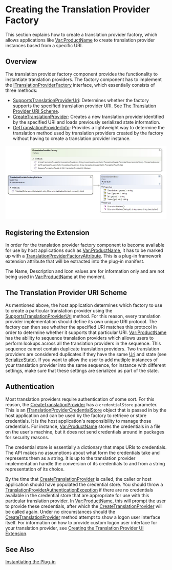 Creating the Translation Provider Factory
======
This section explains how to create a translation provider factory, which allows applications like <Var:ProductName> to create translation provider instances based from a specific URI.

Overview
-----
The translation provider factory component provides the functionality to instantiate translation providers. The factory component has to implement the [ITranslationProviderFactory](../../api/translationmemory/Sdl.LanguagePlatform.TranslationMemoryApi.ITranslationProviderFactory.yml) interface, which essentially consists of three methods:

* [SupportsTranslationProviderUri](../../api/translationmemory/Sdl.LanguagePlatform.TranslationMemoryApi.ITranslationProviderFactory.yml#Sdl_LanguagePlatform_TranslationMemoryApi_ITranslationProviderFactory_SupportsTranslationProviderUri_System_Uri_): Determines whether the factory supports the specified translation provider URI. See [The Translation Provider URI Scheme](#the-translation-provider-uri-scheme).
* [CreateTranslationProvider](../../api/translationmemory/Sdl.LanguagePlatform.TranslationMemoryApi.ITranslationProviderFactory.yml#Sdl_LanguagePlatform_TranslationMemoryApi_ITranslationProviderFactory_CreateTranslationProvider_System_Uri_System_String_Sdl_LanguagePlatform_TranslationMemoryApi_ITranslationProviderCredentialStore_): Creates a new translation provider identified by the specified URI and loads previously serialized state information.
* [GetTranslationProviderInfo](../../api/translationmemory/Sdl.LanguagePlatform.TranslationMemoryApi.ITranslationProviderFactory.yml#Sdl_LanguagePlatform_TranslationMemoryApi_ITranslationProviderFactory_GetTranslationProviderInfo_System_Uri_System_String_): Provides a lightweight way to determine the translation method used by translation providers created by the factory without having to create a translation provider instance.

<img style="display:block; " src="images/cd-TranslationProviderFactory.jpg"/>

Registering the Extension
-----
In order for the translation provider factory component to become available for use by host applications such as <Var:ProductName>, it has to be marked up with a [TranslationProviderFactoryAttribute](../../api/translationmemory/Sdl.LanguagePlatform.TranslationMemoryApi.TranslationProviderFactoryAttribute.yml). This is a plug-in framework extension attribute that will be extracted into the plug-in manifest.

The Name, Description and Icon values are for information only and are not being used in  <Var:ProductName> at the moment.

The Translation Provider URI Scheme
-----
As mentioned above, the host application determines which factory to use to create a particular translation provider using the [SupportsTranslationProviderUri](../../api/translationmemory/Sdl.LanguagePlatform.TranslationMemoryApi.ITranslationProviderFactory.yml#Sdl_LanguagePlatform_TranslationMemoryApi_ITranslationProviderFactory_SupportsTranslationProviderUri_System_Uri_) method. For this reason, every translation provider implementation should define its own unique URI protocol. The factory can then see whether the specified URI matches this protocol in order to determine whether it supports that particular URI.
<Var:ProductName> has the ability to sequence translation providers which allows users to perform lookups across all the translation providers in the sequence. This sequence cannot contain duplicate translation providers. Two translation providers are considered duplicates if they have the same [Uri](../../api/translationmemory/Sdl.LanguagePlatform.TranslationMemoryApi.ITranslationProvider.yml#Sdl_LanguagePlatform_TranslationMemoryApi_ITranslationProvider_Uri) and state (see [SerializeState](../../api/translationmemory/Sdl.LanguagePlatform.TranslationMemoryApi.ITranslationProvider.yml#Sdl_LanguagePlatform_TranslationMemoryApi_ITranslationProvider_SerializeState)). If you want to allow the user to add mutliple instances of your translation provider into the same sequence, for instance with different settings, make sure that these settings are serialized as part of the state.

Authentication
----
Most translation providers require authentication of some sort. For this reason, the [CreateTranslationProvider](../../api/translationmemory/Sdl.LanguagePlatform.TranslationMemoryApi.ITranslationProviderFactory.yml#Sdl_LanguagePlatform_TranslationMemoryApi_ITranslationProviderFactory_CreateTranslationProvider_System_Uri_System_String_Sdl_LanguagePlatform_TranslationMemoryApi_ITranslationProviderCredentialStore_) has a `credentialStore` parameter. This is an [ITranslationProviderCredentialStore](../../api/translationmemory/Sdl.LanguagePlatform.TranslationMemoryApi.ITranslationProviderCredentialStore.yml) object that is passed in by the host application and can be used by the factory to retrieve or store credentials. It is the host application's responsibility to manage those credentials. For instance, <Var:ProductName> stores the credentials in a file on the user's machine, but it does not send credentials around in packages for security reasons.

The credential store is essentially a dictionary that maps URIs to credentials. The API makes no assumptions about what form the credentials take and represents them as a string. It is up to the translation provider implementation handle the conversion of its credentials to and from a string representation of its choice.

By the time that [CreateTranslationProvider](../../api/translationmemory/Sdl.LanguagePlatform.TranslationMemoryApi.ITranslationProviderFactory.yml#Sdl_LanguagePlatform_TranslationMemoryApi_ITranslationProviderFactory_CreateTranslationProvider_System_Uri_System_String_Sdl_LanguagePlatform_TranslationMemoryApi_ITranslationProviderCredentialStore_) is called, the caller or host application should have populated the credential store. You should throw a [TranslationProviderAuthenticationException](../../api/translationmemory/Sdl.LanguagePlatform.TranslationMemoryApi.TranslationProviderAuthenticationException.yml) if there are no credentials available in the credential store that are appropriate for use with this particular translation provider. In <Var:ProductName>, this will prompt the user to provide these credentials, after which the [CreateTranslationProvider](../../api/translationmemory/Sdl.LanguagePlatform.TranslationMemoryApi.ITranslationProviderFactory.yml#Sdl_LanguagePlatform_TranslationMemoryApi_ITranslationProviderFactory_CreateTranslationProvider_System_Uri_System_String_Sdl_LanguagePlatform_TranslationMemoryApi_ITranslationProviderCredentialStore_) will be called again. Under no circumstances should the [CreateTranslationProvider](../../api/translationmemory/Sdl.LanguagePlatform.TranslationMemoryApi.ITranslationProviderFactory.yml#Sdl_LanguagePlatform_TranslationMemoryApi_ITranslationProviderFactory_CreateTranslationProvider_System_Uri_System_String_Sdl_LanguagePlatform_TranslationMemoryApi_ITranslationProviderCredentialStore_) method attempt to show a logon user interface itself. For information on how to provide custom logon user interface for your translation provider, see [Creating the Translation Provider UI Extension](creating_the_translation_provider_ui_extension.md).

See Also
-----
[Instantiating the Plug-in](instantiating_the_plugin.md)
